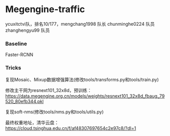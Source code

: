 # Megengine-traffic

ycuxitctvi队，排名10/177，mengchang1998 队长 chunminghe0224 队员 zhanghengyu99 队员

### Baseline

Faster-RCNN

### Tricks

复现Mosaic、Mixup数据增强算法(修改tools/transforms.py和tools/train.py)

修改主干网为resnext101_32x8d，预训练：https://data.megengine.org.cn/models/weights/resnext101_32x8d_fbaug_79520_80efb344.pkl

复现soft-nms(修改tools/nms.py和tools/utils.py)

最终权重地址，清华云盘：https://cloud.tsinghua.edu.cn/f/af48307697654c2e97c8/?dl=1

### 
